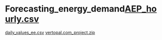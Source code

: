 # Forecasting_energy_demand[AEP_hourly.csv](https://github.com/Lasya2024/Forecasting_energy_demand/files/14744832/AEP_hourly.csv)
[daily_values_ee.csv](https://github.com/Lasya2024/Forecasting_energy_demand/files/14744835/daily_values_ee.csv)
[vertopal.com_project.zip](https://github.com/Lasya2024/Forecasting_energy_demand/files/14744962/vertopal.com_project.zip)
